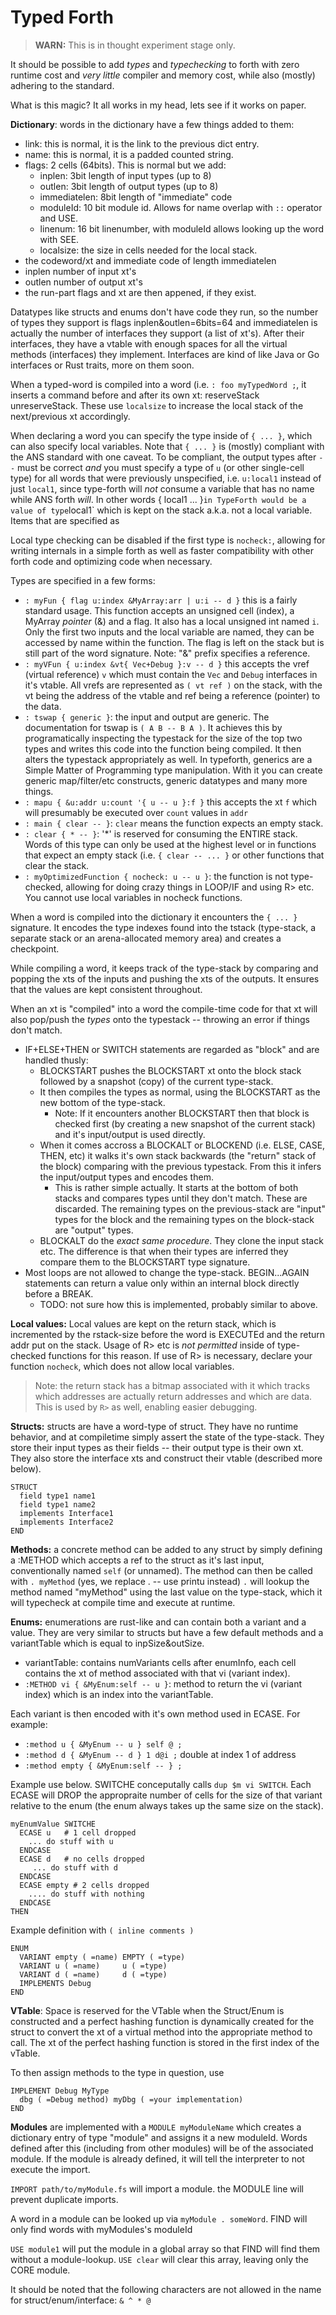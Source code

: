 # Typed Forth
> **WARN:** This is in thought experiment stage only.

It should be possible to add _types_ and _typechecking_ to forth with
zero runtime cost and _very little_ compiler and memory cost, while also
(mostly) adhering to the standard.

What is this magic? It all works in my head, lets see if it works on paper.

**Dictionary**: words in the dictionary have a few things added to them:
  - link: this is normal, it is the link to the previous dict entry.
  - name: this is normal, it is a padded counted string.
  - flags: 2 cells (64bits). This is normal but we add:
    - inplen: 3bit length of input types (up to 8)
    - outlen: 3bit length of output types (up to 8)
    - immediatelen: 8bit length of "immediate" code
    - moduleId: 10 bit module id. Allows for name overlap with `::` operator and
      USE.
    - linenum: 16 bit linenumber, with moduleId allows looking up the word with
      SEE.
    - localsize: the size in cells needed for the local stack.
  - the codeword/xt and immediate code of length immediatelen
  - inplen number of input xt's
  - outlen number of output xt's
  - the run-part flags and xt are then appened, if they exist.

Datatypes like structs and enums don't have code they run, so the number of
types they support is flags inplen&outlen=6bits=64 and immediatelen is actually
the number of interfaces they support (a list of xt's). After their interfaces,
they have a vtable with enough spaces for all the virtual methods (interfaces)
they implement. Interfaces are kind of like Java or Go interfaces or Rust
traits, more on them soon.

When a typed-word is compiled into a word (i.e. `: foo myTypedWord ;`, it
inserts a command before and after its own xt: reserveStack unreserveStack.
These use `localsize` to increase the local stack of the next/previous xt
accordingly.

When declaring a word you can specify the type inside of `{ ... }`, which
can also specify local variables. Note that `{ ... }` is (mostly)
compliant with the ANS standard with one caveat. To be compliant, the output
types after `--` must be correct _and_ you must specify a type of `u` (or other
single-cell type) for all words that were previously unspecified, i.e.
`u:local1` instead of just `local1`, since type-forth will _not_ consume a
variable that has no name while ANS forth _will_. In other words { local1 ...
}` in TypeForth would be a value of type `local1` which is kept on the stack
a.k.a. not a local variable.  Items that are specified as 

Local type checking can be disabled if the first type is `nocheck:`, allowing
for writing internals in a simple forth as well as faster compatibility with
other forth code and optimizing code when necessary.

Types are specified in a few forms:
- `: myFun { flag u:index &MyArray:arr | u:i -- d }` this is a fairly
  standard usage. This function accepts an unsigned cell (index), a MyArray
  _pointer_ (&) and a flag. It also has a local unsigned int named `i`.  Only
  the first two inputs and the local variable are named, they can be accessed
  by name within the function. The flag is left on the stack but is still
  part of the word signature. Note: "&" prefix specifies a reference.
- `: myVFun { u:index &vt{ Vec+Debug }:v -- d }` this accepts the vref
  (virtual reference) `v` which must contain the `Vec` and `Debug`
  interfaces in it's vtable. All vrefs are represented as `( vt ref )` on the
  stack, with the vt being the address of the vtable and ref being a
  reference (pointer) to the data.
- `: tswap { generic }`: the input and output are generic. The documentation
  for tswap is `( A B -- B A )`. It achieves this by programatically
  inspecting the typestack for the size of the top two types and writes this
  code into the function being compiled. It then alters the typestack
  appropriately as well. In typeforth, generics are a Simple Matter of
  Programming type manipulation. With it you can create generic map/filter/etc
  constructs, generic datatypes and many more things.
- `: mapu { &u:addr u:count '{ u -- u }:f }` this accepts the xt `f` which will
  presumably be executed over `count` values in `addr`
- `: main { clear -- }`: `clear` means the function expects an empty stack.
- `: clear { * -- }`: '*' is reserved for consuming the ENTIRE stack. Words of
  this type can only be used at the highest level or in functions that expect
  an empty stack (i.e. `{ clear -- ... }` or other functions that clear the
  stack.
- `: myOptimizedFunction { nocheck: u -- u }`: the function is not
  type-checked, allowing for doing crazy things in LOOP/IF and using R> etc.
  You cannot use local variables in nocheck functions.

When a word is compiled into the dictionary it encounters the `{ ... }`
signature. It encodes the type indexes found into the tstack (type-stack, a
separate stack or an arena-allocated memory area) and creates a checkpoint.

While compiling a word, it keeps track of the type-stack by comparing and
popping the xts of the inputs and pushing the xts of the outputs. It ensures
that the values are kept consistent throughout.

When an xt is "compiled" into a word the compile-time code for that xt will
also pop/push the _types_ onto the typestack -- throwing an error if things
don't match.

- IF+ELSE+THEN or SWITCH statements are regarded as "block" and are handled thusly:
  - BLOCKSTART pushes the BLOCKSTART xt onto the block stack followed by a snapshot (copy)
    of the current type-stack.
  - It then compiles the types as normal, using the BLOCKSTART as the new bottom
    of the type-stack.
    - Note: If it encounters another BLOCKSTART then that block is checked
      first (by creating a new snapshot of the current stack) and it's
      input/output is used directly.
  - When it comes accross a BLOCKALT or BLOCKEND (i.e. ELSE, CASE, THEN, etc)
    it walks it's own stack backwards (the "return" stack of the block)
    comparing with the previous typestack. From this it infers the input/output
    types and encodes them.
      - This is rather simple actually. It starts at the bottom of both stacks
        and compares types until they don't match. These are discarded. The
        remaining types on the previous-stack are "input" types for the block
        and the remaining types on the block-stack are "output" types.
  - BLOCKALT do the _exact same procedure_. They clone the input stack etc. The
    difference is that when their types are inferred they compare them to the
    BLOCKSTART type signature.
- Most loops are not allowed to change the type-stack. BEGIN...AGAIN statements
  can return a value only within an internal block directly before a BREAK.
  - TODO: not sure how this is implemented, probably similar to above.

**Local values:** Local values are kept on the return stack, which is incremented
by the rstack-size before the word is EXECUTEd and the return addr put on the
stack. Usage of R> etc is _not permitted_ inside of type-checked functions for
this reason.  If use of R> is necessary, declare your function `nocheck`, which
does not allow local variables.

> Note: the return stack has a bitmap associated with it which tracks which
> addresses are actually return addresses and which are data. This is used
> by `R>` as well, enabling easier debugging.

**Structs:** structs are have a word-type of struct. They have no runtime
behavior, and at compiletime simply assert the state of the type-stack. They
store their input types as their fields -- their output type is their own xt.
They also store the interface xts and construct their vtable (described more
below).

```
STRUCT
  field type1 name1
  field type1 name2
  implements Interface1
  implements Interface2
END
```

**Methods:** a concrete method can be added to any struct by simply defining a
:METHOD which accepts a ref to the struct as it's last input, conventionally
named `self` (or unnamed). The method can then be called with `. myMethod`
(yes, we replace . -- use printu instead) `.` will lookup the method named
"myMethod" using the last value on the type-stack, which it will typecheck at
compile time and execute at runtime.

**Enums:** enumerations are rust-like and can contain both a variant and a
value. They are very similar to structs but have a few default methods and a
variantTable which is equal to inpSize&outSize.
- variantTable: contains numVariants cells after enumInfo, each cell contains
  the xt of method associated with that vi (variant index).
- `:METHOD vi { &MyEnum:self -- u }`: method to return the vi (variant index) which is
  an index into the variantTable.

Each variant is then encoded with it's own method used in ECASE. For example:
- `:method u { &MyEnum -- u } self @ ;`
- `:method d { &MyEnum -- d } 1 d@i ;` double at index 1 of address
- `:method empty { &MyEnum:self -- } ;`


Example use below. SWITCHE conceputally calls `dup $m vi SWITCH`. Each ECASE
will DROP the appropraite number of cells for the size of that variant relative
to the enum (the enum always takes up the same size on the stack).
```
myEnumValue SWITCHE
  ECASE u   # 1 cell dropped
    ... do stuff with u
  ENDCASE
  ECASE d   # no cells dropped
     ... do stuff with d
  ENDCASE
  ECASE empty # 2 cells dropped
    .... do stuff with nothing
  ENDCASE
THEN
```

Example definition with `( inline comments )`
```
ENUM
  VARIANT empty ( =name) EMPTY ( =type)
  VARIANT u ( =name)     u ( =type)
  VARIANT d ( =name)     d ( =type)
  IMPLEMENTS Debug
END
```

**VTable**: Space is reserved for the VTable when the Struct/Enum is
constructed and a perfect hashing function is dynamically created for the
struct to convert the xt of a virtual method into the appropriate method to
call. The xt of the perfect hashing function is stored in the first index
of the vTable.

To then assign methods to the type in question, use

```
IMPLEMENT Debug MyType
  dbg ( =Debug method) myDbg ( =your implementation)
END
```

**Modules** are implemented with a `MODULE myModuleName` which creates a dictionary
entry of type "module" and assigns it a new moduleId. Words defined after this
(including from other modules) will be of the associated module. If the module
is already defined, it will tell the interpreter to not execute the import.

`IMPORT path/to/myModule.fs` will import a module. the MODULE line will prevent
duplicate imports.

A word in a module can be looked up via `myModule . someWord`. FIND will only
find words with myModules's moduleId

`USE module1` will put the module in a global array so that FIND will find them
without a module-lookup. `USE clear` will clear this array, leaving only the
CORE module.

It should be noted that the following characters are not allowed in the name for
struct/enum/interface: `& ^ * @`
